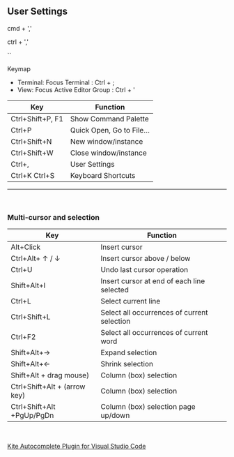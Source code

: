 User Settings
-------------

cmd + ','

ctrl + ','

``

Keymap 
- Terminal: Focus Terminal : Ctrl + ;
- View: Focus Active Editor Group : Ctrl + '

Key | Function
--- | ---
Ctrl+Shift+P, F1 | Show Command Palette
Ctrl+P  | Quick Open, Go to File…
Ctrl+Shift+N | New window/instance
Ctrl+Shift+W | Close window/instance
Ctrl+, | User Settings
Ctrl+K Ctrl+S | Keyboard Shortcuts

----

<br>

### <b>Multi-cursor and selection</b>

Key | Function
--- | ---
Alt+Click | Insert cursor
Ctrl+Alt+ ↑ / ↓ | Insert cursor above / below
Ctrl+U | Undo last cursor operation
Shift+Alt+I | Insert cursor at end of each line selected
Ctrl+L | Select current line
Ctrl+Shift+L | Select all occurrences of current selection
Ctrl+F2 | Select all occurrences of current word
Shift+Alt+→ | Expand selection
Shift+Alt+← | Shrink selection
Shift+Alt + drag mouse) | Column (box) selection
Ctrl+Shift+Alt + (arrow key) | Column (box) selection
Ctrl+Shift+Alt +PgUp/PgDn | Column (box) selection page up/down


<br>

[Kite Autocomplete Plugin for Visual Studio Code](https://github.com/kiteco/vscode-plugin)